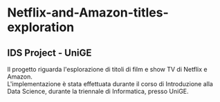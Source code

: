 # Netflix-and-Amazon-titles-exploration
## IDS Project - UniGE
Il progetto riguarda l'esplorazione di titoli di film e show TV di Netflix e Amazon.  
L'implementazione è stata effettuata durante il corso di Introduzione alla Data Science, durante la triennale di Informatica, presso UniGE.
